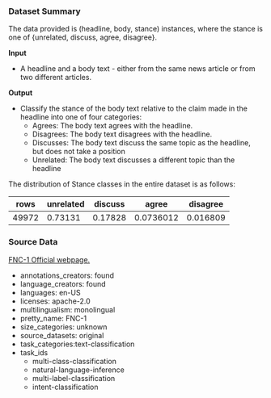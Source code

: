 ### Dataset Summary

The data provided is (headline, body, stance) instances, where the stance is one of {unrelated, discuss, agree, disagree}.

**Input**
* A headline and a body text - either from the same news article or from two different articles.

**Output**

* Classify the stance of the body text relative to the claim made in the headline into one of four categories:
  * Agrees: The body text agrees with the headline.
  * Disagrees: The body text disagrees with the headline.
  * Discusses: The body text discuss the same topic as the headline, but does not take a position
  * Unrelated: The body text discusses a different topic than the headline

The distribution of Stance classes in the entire dataset is as follows:

|  rows   | unrelated | discuss |   agree   |  disagree  |
|---------|-----------|---------|-----------|----------- |
|  49972  |  0.73131  | 0.17828 | 0.0736012 |  0.016809  |

### Source Data

[FNC-1 Official webpage.](http://www.fakenewschallenge.org/)

- annotations_creators: found
- language_creators: found
- languages: en-US
- licenses: apache-2.0
- multilingualism: monolingual
- pretty_name: FNC-1
- size_categories: unknown
- source_datasets: original
- task_categories:text-classification
- task_ids 
  - multi-class-classification
  - natural-language-inference
  - multi-label-classification
  - intent-classification
